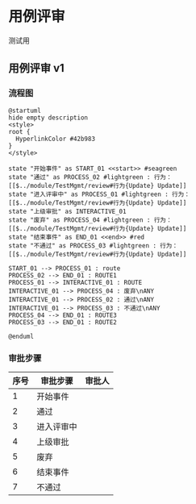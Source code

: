 # 用例评审 <!-- {docsify-ignore-all} -->

测试用

## 用例评审 v1

### 流程图

```plantuml
@startuml
hide empty description
<style>
root {
  HyperlinkColor #42b983
}
</style>

state "开始事件" as START_01 <<start>> #seagreen
state "通过" as PROCESS_02 #lightgreen : 行为：[[$../module/TestMgmt/review#行为{Update} Update]]
state "进入评审中" as PROCESS_01 #lightgreen : 行为：[[$../module/TestMgmt/review#行为{Update} Update]]
state "上级审批" as INTERACTIVE_01
state "废弃" as PROCESS_04 #lightgreen : 行为：[[$../module/TestMgmt/review#行为{Update} Update]]
state "结束事件" as END_01 <<end>> #red
state "不通过" as PROCESS_03 #lightgreen : 行为：[[$../module/TestMgmt/review#行为{Update} Update]]

START_01 --> PROCESS_01 : route
PROCESS_02 --> END_01 : ROUTE1
PROCESS_01 --> INTERACTIVE_01 : ROUTE
INTERACTIVE_01 --> PROCESS_04 : 废弃\nANY
INTERACTIVE_01 --> PROCESS_02 : 通过\nANY
INTERACTIVE_01 --> PROCESS_03 : 不通过\nANY
PROCESS_04 --> END_01 : ROUTE3
PROCESS_03 --> END_01 : ROUTE2

@enduml
```


### 审批步骤

|    序号 |    审批步骤   |    审批人     |
| -------- | --------   |------------|
|1|开始事件||
|2|通过||
|3|进入评审中||
|4|上级审批||
|5|废弃||
|6|结束事件||
|7|不通过||



